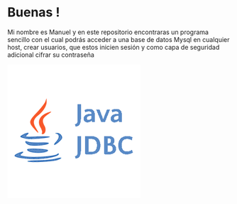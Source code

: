 # Buenas !

<p>Mi nombre es Manuel y en este repositorio encontraras un programa sencillo con el cual podrás acceder a una base de datos Mysql en cualquier host, crear usuarios, que estos inicien sesión y como capa de seguridad adicional cifrar su contraseña</p>
<img src="/javajdbc.png" style="align: center;"/>
